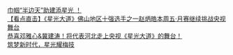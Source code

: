   
[巾帼“半边天”助建添星光  ！](http://www.dianyue.me/archives/403/xxbtk6yb64tn4bea/)  
[【看点直击】《星光大道》佛山地区十强选手之一赵炳皓本周五·月赛继续挑战央视舞台](http://www.dianyue.me/archives/098/ra8shc38xo15vj2y/)  
[恭喜邓雅心&amp;冀建涛！将代表河北走上央视《星光大道》的舞台！](http://www.dianyue.me/archives/474/a35qe4nvb4wyj2cm/)  
[筑梦新时代，星光耀梅技](http://www.dianyue.me/archives/400/tq8n0c7jz79p7g7o/)